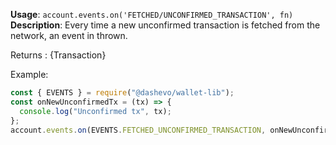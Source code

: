 **Usage**: `account.events.on('FETCHED/UNCONFIRMED_TRANSACTION', fn)`  
**Description**: Every time a new unconfirmed transaction is fetched from the network, an event in thrown.

Returns : {Transaction}

Example:

```js
const { EVENTS } = require("@dashevo/wallet-lib");
const onNewUnconfirmedTx = (tx) => {
  console.log("Unconfirmed tx", tx);
};
account.events.on(EVENTS.FETCHED_UNCONFIRMED_TRANSACTION, onNewUnconfirmedTx);
```
